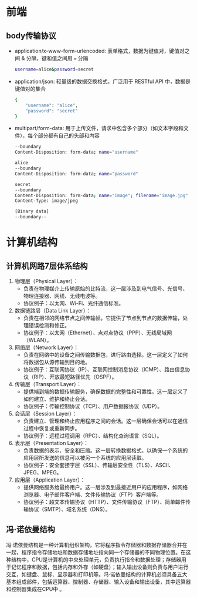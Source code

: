 # 前端

## body传输协议

- application/x-www-form-urlencoded: 表单格式，数据为键值对，键值对之间 & 分隔，键和值之间用 `=` 分隔
  ```bash
  username=alice&password=secret
  ```

- application/json: 轻量级的数据交换格式，广泛用于 RESTful API 中，数据是键值对的集合
  ```bash
  {
      "username": "alice",
      "password": "secret"
  }
  ```

- multipart/form-data: 用于上传文件，请求中包含多个部分（如文本字段和文件），每个部分都有自己的头部和内容

  ```bash
  --boundary
  Content-Disposition: form-data; name="username"
  
  alice
  --boundary
  Content-Disposition: form-data; name="password"
  
  secret
  --boundary
  Content-Disposition: form-data; name="image"; filename="image.jpg"
  Content-Type: image/jpeg
  
  [Binary data]
  --boundary--
  ```

# 计算机结构

## 计算机网路7层体系结构

1. 物理层（Physical Layer）：
   - 负责在物理媒介上传输原始的比特流，这一层涉及到电气信号、光信号、物理连接器、网线、无线电波等。
   - 协议例子：以太网、Wi-Fi、光纤通信标准。
2. 数据链路层（Data Link Layer）：
   - 负责在相邻的网络节点之间传输帧。它提供了节点到节点的数据传输，处理错误检测和修正。
   - 协议例子：以太网（Ethernet）、点对点协议（PPP）、无线局域网（WLAN）。
3. 网络层（Network Layer）：
   - 负责在网络中的设备之间传输数据包，进行路由选择。这一层定义了如何将数据包从源传输到目的地。
   - 协议例子：互联网协议（IP）、互联网控制消息协议（ICMP）、路由信息协议（RIP）、开放最短路径优先（OSPF）。
4. 传输层（Transport Layer）：
   - 提供端到端的数据传输服务，确保数据的完整性和可靠性。这一层定义了如何建立、维护和终止会话。
   - 协议例子：传输控制协议（TCP）、用户数据报协议（UDP）。
5. 会话层（Session Layer）：
   - 负责建立、管理和终止应用程序之间的会话。这一层确保会话可以在通信过程中恢复或重新同步。
   - 协议例子：远程过程调用（RPC）、结构化查询语言（SQL）。
6. 表示层（Presentation Layer）：
   - 负责数据的表示、安全和压缩。这一层转换数据格式，以确保一个系统的应用层所发送的信息可以被另一个系统的应用层读取。
   - 协议例子：安全套接字层（SSL）、传输层安全性（TLS）、ASCII、JPEG、MPEG。
7. 应用层（Application Layer）：
   - 提供网络服务给最终用户。这一层涉及到最接近用户的应用程序，如网络浏览器、电子邮件客户端、文件传输协议（FTP）客户端等。
   - 协议例子：超文本传输协议（HTTP）、文件传输协议（FTP）、简单邮件传输协议（SMTP）、域名系统（DNS）。

## 冯·诺依曼结构

​	冯·诺依曼结构是一种计算机组织架构，它将程序指令存储器和数据存储器合并在一起，程序指令存储地址和数据存储地址指向同一个存储器的不同物理位置。在这种结构中，CPU是计算机的中央处理单元，负责执行指令和数据处理；存储器用于记忆程序和数据，包括内存和外存（如硬盘）；输入输出设备则负责与用户进行交互，如键盘、鼠标、显示器和打印机等。冯·诺依曼结构的计算机必须具备五大基本组成部件，包括运算器、控制器、存储器、输入设备和输出设备，其中运算器和控制器集成在CPU中 。